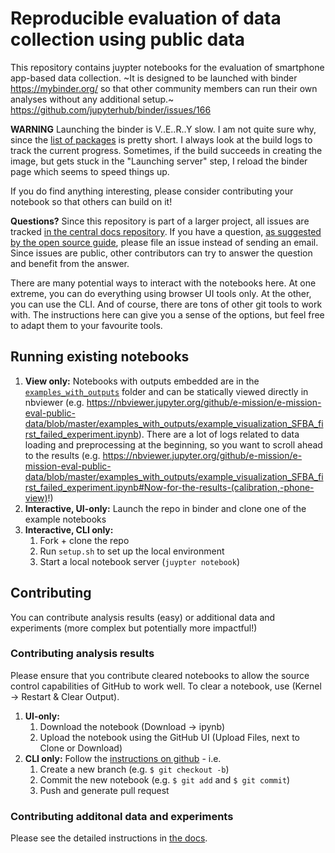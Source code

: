 # Reproducible evaluation of data collection using public data #

This repository contains juypter notebooks for the evaluation of smartphone
app-based data collection. ~It is designed to be launched with binder
https://mybinder.org/ so that other community members can run their own
analyses without any additional setup.~ https://github.com/jupyterhub/binder/issues/166


**WARNING** Launching the binder is V..E..R..Y slow. I am not quite sure why, since the [list of packages](environment.yml) is pretty short. I always look at the build logs to track the current progress. Sometimes, if the build succeeds in creating the image, but gets stuck in the "Launching server" step, I reload the binder page which seems to speed things up.

If you do find anything interesting, please consider contributing your notebook
so that others can build on it!

**Questions?** Since this repository is part of a larger project, all issues are tracked [in the central docs repository](https://github.com/e-mission/e-mission-docs/issues). If you have a question, [as suggested by the open source guide](https://opensource.guide/how-to-contribute/#communicating-effectively), please file an issue instead of sending an email. Since issues are public, other contributors can try to answer the question and benefit from the answer.

There are many potential ways to interact with the notebooks here. At one extreme, you can do everything using browser UI tools only. At the other, you can use the CLI. And of course, there are tons of other git tools to work with. The instructions here can give you a sense of the options, but feel free to adapt them to your favourite tools.

## Running existing notebooks ##

1. **View only:** Notebooks with outputs embedded are in the [`examples_with_outputs`](examples_with_outputs) folder and can be statically viewed directly in nbviewer (e.g. https://nbviewer.jupyter.org/github/e-mission/e-mission-eval-public-data/blob/master/examples_with_outputs/example_visualization_SFBA_first_failed_experiment.ipynb). There are a lot of logs related to data loading and preprocessing at the beginning, so you want to scroll ahead to the results (e.g. https://nbviewer.jupyter.org/github/e-mission/e-mission-eval-public-data/blob/master/examples_with_outputs/example_visualization_SFBA_first_failed_experiment.ipynb#Now-for-the-results-(calibration,-phone-view)!)
1. **Interactive, UI-only:** Launch the repo in binder and clone one of the example notebooks
1. **Interactive, CLI only:**
    1. Fork + clone the repo
    1. Run `setup.sh` to set up the local environment
    1. Start a local notebook server (`juypter notebook`)

## Contributing ##
You can contribute analysis results (easy) or additional data and experiments
(more complex but potentially more impactful!)

### Contributing analysis results ###
Please ensure that you contribute cleared notebooks to allow the source control
capabilities of GitHub to work well. To clear a notebook, use (Kernel ->
Restart & Clear Output).

1. **UI-only:**
    1. Download the notebook (Download -> ipynb)
    1. Upload the notebook using the GitHub UI (Upload Files, next to Clone or Download)
1. **CLI only:** Follow the [instructions on github](https://help.github.com/en/articles/creating-a-pull-request) - i.e.
    1. Create a new branch (e.g. `$ git checkout -b`)
    1. Commit the new notebook (e.g. `$ git add` and `$ git commit`)
    1. Push and generate pull request 

### Contributing additonal data and experiments ###
Please see the detailed instructions in [the docs](https://github.com/e-mission/e-mission-docs/tree/master/docs/em-benchmark).
